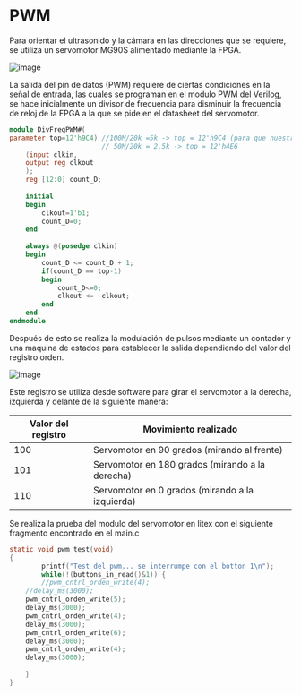 # PWM

Para orientar el ultrasonido y la cámara en las direcciones que se requiere, se utiliza un servomotor MG90S alimentado mediante la FPGA.


![image](https://user-images.githubusercontent.com/80898083/129970920-19c28b06-f383-48fb-a5ca-b65e47f02703.png)

La salida del pin de datos (PWM) requiere de ciertas condiciones en la señal de entrada, las cuales se programan en el modulo PWM del Verilog, se hace inicialmente un divisor de frecuencia para disminuir la frecuencia de reloj de la FPGA a la que se pide en el datasheet del servomotor.

```verilog
module DivFreqPWM#( 
parameter top=12'h9C4) //100M/20k =5k -> top = 12'h9C4 (para que nuestro clock sea de 20khz) 
					   // 50M/20k = 2.5k -> top = 12'h4E6
    (input clkin,
    output reg clkout
    );
    reg [12:0] count_D;
	
	initial
	begin
		clkout=1'b1;
		count_D=0;
	end
	
	always @(posedge clkin) 
	begin
		count_D <= count_D + 1;
		if(count_D == top-1)
		begin
			count_D<=0;
			clkout <= ~clkout;
		end
	end
endmodule
```


Después de esto se realiza la modulación de pulsos mediante un contador y una maquina de estados para establecer la salida dependiendo del valor del registro orden.

![image](https://user-images.githubusercontent.com/80898083/129971042-585ece5f-87f5-46d3-b024-47dd88db6a07.png)


Este registro se utiliza desde software para girar el servomotor a la derecha, izquierda y delante de la siguiente manera:


|Valor del registro |	Movimiento realizado |
|---|---|
|100 |	Servomotor en 90 grados (mirando al frente) |
|101 |	Servomotor en 180 grados (mirando a la derecha)| 
|110 |	Servomotor en 0 grados (mirando a la izquierda)|

Se realiza la prueba del modulo del servomotor en litex con el siguiente fragmento encontrado en el main.c

```C
static void pwm_test(void)
{  
        printf("Test del pwm... se interrumpe con el botton 1\n");
        while(!(buttons_in_read()&1)) {
        //pwm_cntrl_orden_write(4);
	//delay_ms(3000);
	pwm_cntrl_orden_write(5);
	delay_ms(3000);
	pwm_cntrl_orden_write(4);
	delay_ms(3000);
	pwm_cntrl_orden_write(6);
	delay_ms(3000);
	pwm_cntrl_orden_write(4);
	delay_ms(3000);
	
	}
}
```
